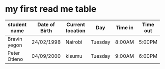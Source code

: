 # my first read me table
student name|Date of Birth|Current location|Day|Time in|Time out
---|---|---|---|---|---|
Bravin yegon|24/02/1998|Nairobi|Tuesday|8:00AM|5:00PM|
Peter Otieno|04/09/2000|kisumu|Tuesday|9:00AM|6:00PM|